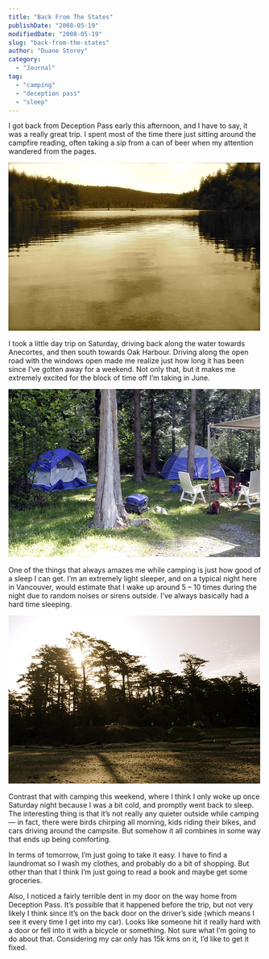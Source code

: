 ```yaml
---
title: "Back From The States"
publishDate: "2008-05-19"
modifiedDate: "2008-05-19"
slug: "back-from-the-states"
author: "Duane Storey"
category:
  - "Journal"
tag:
  - "camping"
  - "deception pass"
  - "sleep"
---
```


I got back from Deception Pass early this afternoon, and I have to say, it was a really great trip. I spent most of the time there just sitting around the campfire reading, often taking a sip from a can of beer when my attention wandered from the pages.

![](_images/back-from-the-states-1.jpg)

I took a little day trip on Saturday, driving back along the water towards Anecortes, and then south towards Oak Harbour. Driving along the open road with the windows open made me realize just how long it has been since I’ve gotten away for a weekend. Not only that, but it makes me extremely excited for the block of time off I’m taking in June.

![](_images/back-from-the-states-2.jpg)

One of the things that always amazes me while camping is just how good of a sleep I can get. I’m an extremely light sleeper, and on a typical night here in Vancouver, would estimate that I wake up around 5 – 10 times during the night due to random noises or sirens outside. I’ve always basically had a hard time sleeping.

![](_images/back-from-the-states-3.jpg)

Contrast that with camping this weekend, where I think I only woke up once Saturday night because I was a bit cold, and promptly went back to sleep. The interesting thing is that it’s not really any quieter outside while camping — in fact, there were birds chirping all morning, kids riding their bikes, and cars driving around the campsite. But somehow it all combines in some way that ends up being comforting.

In terms of tomorrow, I’m just going to take it easy. I have to find a laundromat so I wash my clothes, and probably do a bit of shopping. But other than that I think I’m just going to read a book and maybe get some groceries.

Also, I noticed a fairly terrible dent in my door on the way home from Deception Pass. It’s possible that it happened before the trip, but not very likely I think since it’s on the back door on the driver’s side (which means I see it every time I get into my car). Looks like someone hit it really hard with a door or fell into it with a bicycle or something. Not sure what I’m going to do about that. Considering my car only has 15k kms on it, I’d like to get it fixed.